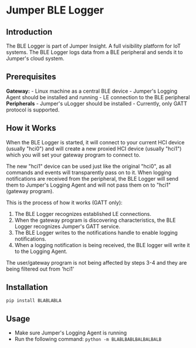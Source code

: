 # Jumper BLE Logger
## Introduction
The BLE Logger is part of Jumper Insight. A full visibility platform for IoT systems.
The BLE Logger logs data from a BLE peripheral and sends it to Jumper's cloud system.

## Prerequisites
**Gateway:**
    - Linux machine as a central BLE device
    - Jumper's Logging Agent should be installed and running
    - LE connection to the BLE peripheral
**Peripherals**
    - Jumper's uLogger should be installed
    - Currently, only GATT protocol is supported.

## How it Works
When the BLE Logger is started, it will connect to your current HCI device (usually "hci0") and will create a new 
proxied HCI device (usually "hci1") which you will set your gateway program to connect to.

The new "hci1" device can be used just like the original "hci0", as all commands and events will transparently pass on to it.
When logging notifications are received from the peripheral, the BLE Logger will send them to Jumper's Logging Agent 
and will not pass them on to "hci1" (gateway program).

This is the process of how it works (GATT only):
1. The BLE Logger recognizes established LE connections.
2. When the gateway program is discovering characteristics, the BLE Logger recognizes Jumper's GATT service.
3. The BLE Logger writes to the notifications handle to enable logging notifications.
4. When a logging notification is being received, the BLE logger will write it to the Logging Agent.

The user/gateway program is not being affected by steps 3-4 and they are being filtered out from 'hci1'

## Installation
`pip install BLABLABLA`

## Usage
- Make sure Jumper's Logging Agent is running
- Run the following command: `python -m BLABLBABLBALBALBALB`
